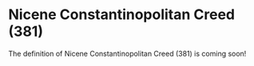# Nicene Constantinopolitan Creed (381)

The definition of Nicene Constantinopolitan Creed (381) is coming soon!
